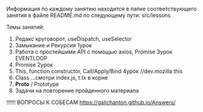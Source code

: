 Информация по каждому занятию находится в папке соответствующего занятия в файле README.md
по следующему пути: src/lessons 

Темы занятий:
1) Редакс круговорот, useDispatch, useSelector
2) Замыкание и Рекурсия                               1урок
3) Работа с простейшими API с помощью axios, Promise  3урок EVENTLOOP
4) Promise                                            2урок
5) This, function constructor, Call/Apply/Bind   4урок //dev.mozilla this
6) Class ...смотри index.js, t.tx в корне
7) __Proto__ / Prototype
8) Задачи на повторение пройденного материала
  


!!!!!! ВОПРОСЫ К СОБЕСАМ
https://galichanton.github.io/Answers/